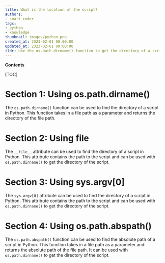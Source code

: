 ```yaml
---
title: What is the location of the script?
authors:
- smart_coder
tags:
- python
- knowledge
thumbnail: images/python.png
created_at: 2023-02-01 00:00:00
updated_at: 2023-02-01 00:00:00
tldr: Use the os.path.dirname() function to get the directory of a script in Python.
---
```


**Contents**

[TOC]

# Section 1: Using os.path.dirname()
The `os.path.dirname()` function can be used to find the directory of a script in Python. This function takes in a file path as a parameter and returns the directory of the file path.

# Section 2: Using __file__
The `__file__` attribute can be used to find the directory of a script in Python. This attribute contains the path to the script and can be used with `os.path.dirname()` to get the directory of the script.

# Section 3: Using sys.argv[0]
The `sys.argv[0]` attribute can be used to find the directory of a script in Python. This attribute contains the path to the script and can be used with `os.path.dirname()` to get the directory of the script.

# Section 4: Using os.path.abspath()
The `os.path.abspath()` function can be used to find the absolute path of a script in Python. This function takes in a file path as a parameter and returns the absolute path of the file path. It can be used with `os.path.dirname()` to get the directory of the script.
